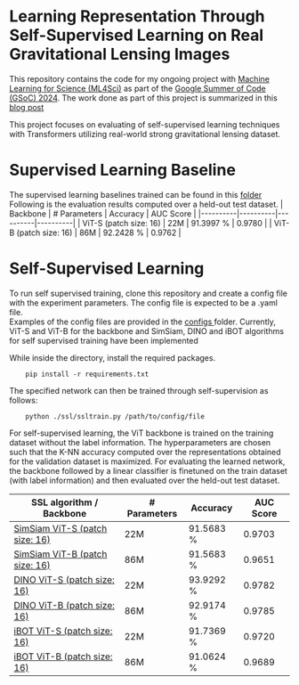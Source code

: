 # Learning Representation Through Self-Supervised Learning on Real Gravitational Lensing Images
This repository contains the code for my ongoing project with <a href = "https://ml4sci.org"> Machine Learning for Science (ML4Sci)</a> as part of the <a href = "https://summerofcode.withgoogle.com/programs/2024">Google Summer of Code (GSoC) 2024</a>. The work done as part of this project is summarized in this <a href="https://iyersreehari.github.io/gsoc24-blog-deeplense-ssl/">blog post</a>

This project focuses on evaluating of self-supervised learning techniques with Transformers utilizing real-world strong gravitational lensing dataset.

# Supervised Learning Baseline
The supervised learning baselines trained can be found in this <a href="https://github.com/iyersreehari/DeepLense_SSL_Sreehari_Iyer/tree/main/working/supervised"> folder </a> <br>
Following is the evaluation results computed over a held-out test dataset. 
| Backbone | # Parameters | Accuracy | AUC Score |
|----------|----------|----------|----------|
| ViT-S (patch size: 16)    | 22M   | 91.3997 %  | 0.9780   |
| ViT-B (patch size: 16)    | 86M   | 92.2428 %  | 0.9762    |

# Self-Supervised Learning 

To run self supervised training, clone this repository and create a config file with the experiment parameters. The config file is expected to be a .yaml file. <br>
Examples of the config files are provided in the <a href="https://github.com/iyersreehari/DeepLense_SSL_Sreehari_Iyer/tree/main/configs"> configs </a> folder.
Currently, ViT-S and ViT-B for the backbone and SimSiam, DINO and iBOT algorithms for self supervised training have been implemented

While inside the directory, install the required packages.

        pip install -r requirements.txt

The specified network can then be trained through self-supervision as follows:

        python ./ssl/ssltrain.py /path/to/config/file

For self-supervised learning, the ViT backbone is trained on the training dataset without the label information. The hyperparameters are chosen such that the K-NN accuracy computed over the representations obtained for the validation dataset is maximized. For evaluating the learned network, the backbone followed by a linear classifier is finetuned on the train dataset (with label information) and then evaluated over the held-out test dataset.<br>

| SSL algorithm / Backbone | # Parameters | Accuracy | AUC Score |
|----------|----------|----------|----------|
|<a href="https://github.com/iyersreehari/DeepLense_SSL_Sreehari_Iyer/tree/main/working/simsiam_vit_small_patch_16"> SimSiam ViT-S (patch size: 16) </a>   | 22M   | 91.5683 %  | 0.9703   |
| <a href="https://github.com/iyersreehari/DeepLense_SSL_Sreehari_Iyer/tree/main/working/simsiam_vit_base_patch_16"> SimSiam ViT-B (patch size: 16) </a>   | 86M   | 91.5683 %  | 0.9651   |
|<a href="https://github.com/iyersreehari/DeepLense_SSL_Sreehari_Iyer/tree/main/working/dino_vit_base-20240716-193405"> DINO ViT-S (patch size: 16) </a>   | 22M   | 93.9292 %  |   0.9782   |
| <a href="https://github.com/iyersreehari/DeepLense_SSL_Sreehari_Iyer/tree/main/working/dino_vit_small-20240716-005817"> DINO ViT-B (patch size: 16) </a>   | 86M   | 92.9174 %  |   0.9785   |
|<a href="https://github.com/iyersreehari/DeepLense_SSL_Sreehari_Iyer/tree/main/working/ibot_vit_small_patch_16"> iBOT ViT-S (patch size: 16) </a>   | 22M   | 91.7369 %  |   0.9720   |
| <a href="https://github.com/iyersreehari/DeepLense_SSL_Sreehari_Iyer/tree/main/working/ibot_vit_base_patch_16"> iBOT ViT-B (patch size: 16) </a>   | 86M   | 91.0624 %  |   0.9689   |


